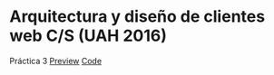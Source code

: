 # Arquitectura y diseño de clientes web C/S (UAH 2016)

Práctica 3 [Preview](https://ziffel1992.github.io/Arquitectura-y-disenho-de-clientes-web-CS/Practica%203/index.html)  [Code](https://github.com/ZiFFeL1992/Arquitectura-y-disenho-de-clientes-web-CS/tree/master/Practica%203)
